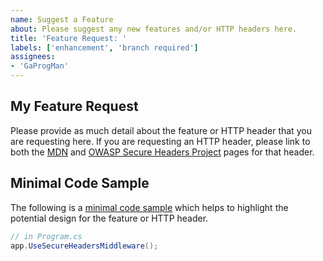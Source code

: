 ```yaml
---
name: Suggest a Feature
about: Please suggest any new features and/or HTTP headers here.
title: 'Feature Request: '
labels: ['enhancement', 'branch required']
assignees: 
- 'GaProgMan'
---
```


## My Feature Request

Please provide as much detail about the feature or HTTP header that you are requesting here. If you are requesting an HTTP header, please link to both the [MDN](https://developer.mozilla.org/en-US/) and [OWASP Secure Headers Project](https://owasp.org/www-project-secure-headers/#div-headers) pages for that header.

## Minimal Code Sample

The following is a [minimal code sample](https://gaprogman.github.io/OwaspHeaders.Core/Minimal-Code-Sample/) which helps to highlight the potential design for the feature or HTTP header.

```cs
// in Program.cs
app.UseSecureHeadersMiddleware();
```
